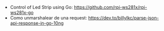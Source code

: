 - Control of Led Strip using Go: https://github.com/rpi-ws281x/rpi-ws281x-go
- Como unmarshalear de una request: https://dev.to/billylkc/parse-json-api-response-in-go-10ng